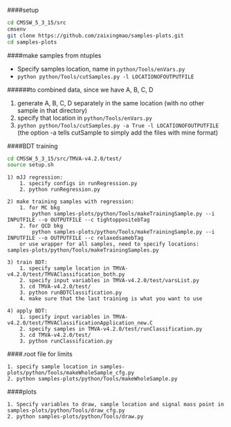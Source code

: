 ####setup
```bash
cd CMSSW_5_3_15/src
cmsenv
git clone https://github.com/zaixingmao/samples-plots.git
cd samples-plots
```

####make samples from ntuples
* Specify samples location, name in `python/Tools/enVars.py`
* `python python/Tools/cutSamples.py -l LOCATIONOFOUTPUTFILE`

######to combined data, since we have A, B, C, D
1. generate A, B, C, D separately in the same location
 (with no other sample in that directory)
2. specify that location in `python/Tools/enVars.py`
3. `python python/Tools/cutSamples.py -a True -l LOCATIONOFOUTPUTFILE`
 (the option -a tells cutSample to simply add the files with mine format)

####BDT training
```bash
cd CMSSW_5_3_15/src/TMVA-v4.2.0/test/
source setup.sh
```

```
1) mJJ regression:
    1. specify configs in runRegression.py
    2. python runRegression.py

2) make training samples with regression:
    1. for MC bkg
        python samples-plots/python/Tools/makeTrainingSample.py --i INPUTFILE --o OUTPUTFILE --c tightoppositebTag
    2. for QCD bkg
        python samples-plots/python/Tools/makeTrainingSample.py --i INPUTFILE --o OUTPUTFILE --c relaxedsamebTag
    or use wrapper for all samples, need to specify locations: samples-plots/python/Tools/makeTrainingSamples.py

3) train BDT:
    1. specify sample location in TMVA-v4.2.0/test/TMVAClassification_both.py
    2. specify input variables in TMVA-v4.2.0/test/varsList.py
    3. cd TMVA-v4.2.0/test/
    3. python runBDTClassification.py
    4. make sure that the last training is what you want to use

4) apply BDT:
    1. specify input variables in TMVA-v4.2.0/test/TMVAClassificationApplication_new.C
    2. specify samples in TMVA-v4.2.0/test/runClassification.py
    3. cd TMVA-v4.2.0/test/
    3. python runClassification.py
```

####.root file for limits
```
1. specify sample location in samples-plots/python/Tools/makeWholeSample_cfg.py
2. python samples-plots/python/Tools/makeWholeSample.py
```

####plots
```
1. Specify variables to draw, sample location and signal mass point in samples-plots/python/Tools/draw_cfg.py
2. python samples-plots/python/Tools/draw.py
```